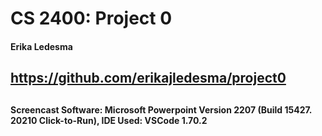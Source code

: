 # **CS 2400: Project 0**
#### Erika Ledesma
## https://github.com/erikajledesma/project0
## 
#### Screencast Software: Microsoft Powerpoint Version 2207 (Build 15427. 20210 Click-to-Run), IDE Used: VSCode 1.70.2
